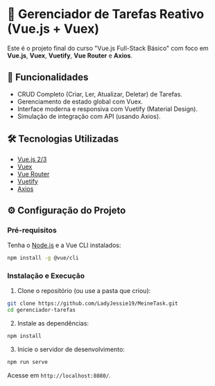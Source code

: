 # 📝 Gerenciador de Tarefas Reativo (Vue.js + Vuex)

Este é o projeto final do curso "Vue.js Full-Stack Básico" com foco em **Vue.js**, **Vuex**, **Vuetify**, **Vue Router** e **Axios**.

## 🚀 Funcionalidades

- CRUD Completo (Criar, Ler, Atualizar, Deletar) de Tarefas.
- Gerenciamento de estado global com Vuex.
- Interface moderna e responsiva com Vuetify (Material Design).
- Simulação de integração com API (usando Axios).

## 🛠️ Tecnologias Utilizadas

- [Vue.js 2/3](https://vuejs.org/)
- [Vuex](https://vuex.vuejs.org/)
- [Vue Router](https://router.vuejs.org/)
- [Vuetify](https://vuetifyjs.com/en/)
- [Axios](https://axios-http.com/docs/intro)

## ⚙️ Configuração do Projeto

### Pré-requisitos

Tenha o [Node.js](https://nodejs.org/) e a Vue CLI instalados:

```bash
npm install -g @vue/cli
```

### Instalação e Execução

1. Clone o repositório (ou use a pasta que criou):

```bash
git clone https://github.com/LadyJessie19/MeineTask.git
cd gerenciador-tarefas
```

2. Instale as dependências:

```bash
npm install
```

3. Inicie o servidor de desenvolvimento:

```bash
npm run serve
```

Acesse em `http://localhost:8080/`.
